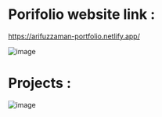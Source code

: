 # Porifolio website link :

https://arifuzzaman-portfolio.netlify.app/


![image](https://user-images.githubusercontent.com/52405658/173286274-487650ce-8253-409d-9f8b-d43da8f912c4.png)


# Projects :

![image](https://user-images.githubusercontent.com/52405658/173287196-9592d53f-44cb-4192-8b09-a1bee0b8d98c.png)

